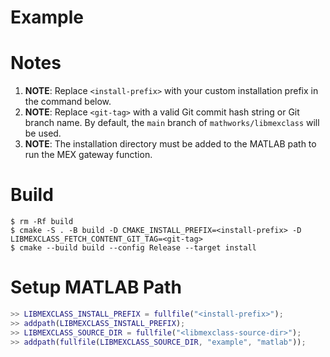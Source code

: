 # Example

# Notes

1. **NOTE**: Replace `<install-prefix>` with your custom installation prefix in the command below.
2. **NOTE**: Replace `<git-tag>` with a valid Git commit hash string or Git branch name. By default, the `main` branch of `mathworks/libmexclass` will be used.
3. **NOTE**: The installation directory must be added to the MATLAB path to run the MEX gateway function.

# Build

```shell
$ rm -Rf build
$ cmake -S . -B build -D CMAKE_INSTALL_PREFIX=<install-prefix> -D LIBMEXCLASS_FETCH_CONTENT_GIT_TAG=<git-tag>
$ cmake --build build --config Release --target install
```

# Setup MATLAB Path

```matlab
>> LIBMEXCLASS_INSTALL_PREFIX = fullfile("<install-prefix>");
>> addpath(LIBMEXCLASS_INSTALL_PREFIX);
>> LIBMEXCLASS_SOURCE_DIR = fullfile("<libmexclass-source-dir>");
>> addpath(fullfile(LIBMEXCLASS_SOURCE_DIR, "example", "matlab"));
```

